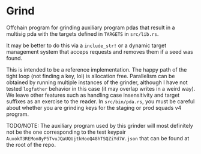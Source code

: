 # Grind

Offchain program for grinding auxiliary program pdas that result in a multisig pda with the targets defined in `TARGETS` in `src/lib.rs`.

It may be better to do this via a `include_str!` or a dynamic target management system that acceps requests and removes them if a seed was found.

This is intended to be a reference implementation. The happy path of the tight loop (not finding a key, lol) is allocation free. Parallelism can be obtained by running multiple instances of the grinder, although I have not tested `logfather` behavior in this case (it may overlap writes in a weird way). We leave other features such as handling case insensitivity and target suffixes as an exercise to the reader. In `src/bin/pda.rs`, you must be careful about whether you are grinding keys for the staging or prod squads v4 program.

TODO/NOTE: The auxiliary program used by this grinder will most definitely not be the one corresponding to the test keypair `AuxokT3REMom8yP5TvuJQaUQUjtkHooQ48hTSQZiYd7W.json` that can be found at the root of the repo.